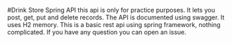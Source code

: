 #Drink Store Spring API
this api is only for practice purposes. It lets you post, get, put and delete records. The API is documented using swagger. It uses H2 memory. This is a basic rest api using spring framework, nothing complicated. If you have any question you can open an issue.
